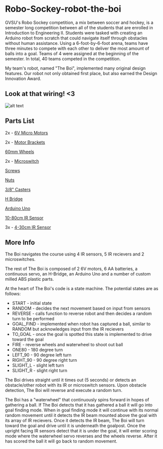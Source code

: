 # Robo-Sockey-robot-the-boi

GVSU's Robo Sockey competition, a mix between soccer and hockey, is a semester long competition between all of the students that are enrolled in Introduction to Engineering II. Students were tasked with creating an Arduino robot from scratch that could navigate itself through obstacles without human assistance. Using a 6-foot-by-6-foot arena, teams have three minutes to compete with each other to deliver the most amount of balls into a goal. Teams of 4 were assigned at the beginning of the semester. In total, 40 teams competed in the competition.

My team's robot, named "The Boi", implemented many original design features. Our robot not only obtained first place, but also earned the Design Innovation Award.

## Look at that wiring! <3
![alt text](https://i.imgur.com/jiaLRZP.jpg "The Boi")

## Parts List
2x - [6V Micro Motors](https://www.pololu.com/product/1101 "Pololu - 6V Motors")

2x - [Motor Brackets](https://www.pololu.com/product/989 "Pololu - Brackets")

[60mm Wheels](https://www.pololu.com/product/1421 "Pololu - Wheels")

2x - [Microswitch](https://www.pololu.com/product/1403 "Pololu - Microswitches")

[Screws](https://www.pololu.com/product/2716 "Pololu - Screws")

[Nuts](https://www.pololu.com/product/1067 "Pololu - Nuts")

[3/8" Casters](https://www.pololu.com/product/951 "Pololu - Casters")

[H Bridge](https://www.ebay.com/p/L298n-DC-Stepper-Motor-Driver-Module-Dual-H-Bridge-Control-Board-for-Arduino-OEG/925697857?iid=113215146582 "Ebay - H Bridge")

[Arduino Uno](https://www.amazon.com/Elegoo-EL-CB-001-ATmega328P-ATMEGA16U2-Arduino/dp/B01EWOE0UU/ref=sr_1_4?keywords=arduino+uno&qid=1557781051&s=gateway&sr=8-4 "Amazon - Arduino Uno")

[10-80cm IR Sensor](https://www.pololu.com/product/136 "Pololu - IR Sensor")

3x - [4-30cm IR Sensor](https://www.pololu.com/product/2464 "Pololu - IR Sensor")

## More Info

The Boi navigates the course using 4 IR sensors, 5 IR recievers and 2 microswitches.

The rest of The Boi is composed of 2 6V motors, 6 AA batteries, a continuous servo, an H-Bridge, an Arduino Uno and a number of custom milled ABS plastic parts.

At the heart of The Boi's code is a state machine. The potential states are as follows: 

* START - initial state
* RANDOM - decides the next movement based on input from sensors
* REVERSE - calls function to reverse robot and then decides a random turn to be performed
* GOAL_FIND - implemented when robot has captured a ball, similar to RANDOM but acknowledges input from the IR recievers
* TO_GOAL - once the goal is spotted this state is implemented to drive toward the goal
* FIRE - reverse wheels and waterwheel to shoot out ball
* ONE80 - 180 degree turn
* LEFT_90 - 90 degree left turn
* RIGHT_90 - 90 degree right turn
* SLIGHT_L - slight left turn
* SLIGHT_R - slight right turn

The Boi drives straight until it times out (5 seconds) or detects an obstacle/other robot with its IR or microswitch sensors. Upon obstacle detection, The Boi will reverse and execute a random turn.

The Boi has a "waterwheel" that continuously spins forward in hopes of gathering a ball. If The Boi detects that it has gathered a ball it will go into goal finding mode. When in goal finding mode it will continue with its normal random movement until it detects the IR beam mounted above the goal with its array of IR recievers. Once it detects the IR beam, The Boi will turn toward the goal and drive until it is underneath the goalpost. Once the upright facing IR sensors detect that it is under the goal, it will enter scoring mode where the  waterwheel servo reverses and the wheels reverse. After it has scored the ball it will go back to random movement.
